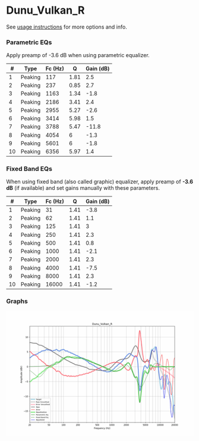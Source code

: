 # Dunu_Vulkan_R
See [usage instructions](https://github.com/jaakkopasanen/AutoEq#usage) for more options and info.

### Parametric EQs
Apply preamp of -3.6 dB when using parametric equalizer.

|   # | Type    |   Fc (Hz) |    Q |   Gain (dB) |
|-----|---------|-----------|------|-------------|
|   1 | Peaking |       117 | 1.81 |         2.5 |
|   2 | Peaking |       237 | 0.85 |         2.7 |
|   3 | Peaking |      1163 | 1.34 |        -1.8 |
|   4 | Peaking |      2186 | 3.41 |         2.4 |
|   5 | Peaking |      2955 | 5.27 |        -2.6 |
|   6 | Peaking |      3414 | 5.98 |         1.5 |
|   7 | Peaking |      3788 | 5.47 |       -11.8 |
|   8 | Peaking |      4054 | 6    |        -1.3 |
|   9 | Peaking |      5601 | 6    |        -1.8 |
|  10 | Peaking |      6356 | 5.97 |         1.4 |

### Fixed Band EQs
When using fixed band (also called graphic) equalizer, apply preamp of **-3.6 dB** (if available) and set gains manually with these parameters.

|   # | Type    |   Fc (Hz) |    Q |   Gain (dB) |
|-----|---------|-----------|------|-------------|
|   1 | Peaking |        31 | 1.41 |        -3.8 |
|   2 | Peaking |        62 | 1.41 |         1.1 |
|   3 | Peaking |       125 | 1.41 |         3   |
|   4 | Peaking |       250 | 1.41 |         2.3 |
|   5 | Peaking |       500 | 1.41 |         0.8 |
|   6 | Peaking |      1000 | 1.41 |        -2.1 |
|   7 | Peaking |      2000 | 1.41 |         2.3 |
|   8 | Peaking |      4000 | 1.41 |        -7.5 |
|   9 | Peaking |      8000 | 1.41 |         2.3 |
|  10 | Peaking |     16000 | 1.41 |        -1.2 |

### Graphs
![](./Dunu_Vulkan_R.png)
